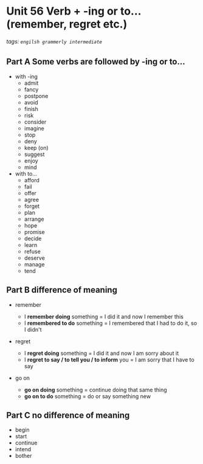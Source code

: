 # Unit 56 Verb + -ing or to... (remember, regret etc.)
###### tags: `engilsh grammerly intermediate`

## Part A Some verbs are followed by -ing or to...
- with -ing
    - admit
    - fancy
    - postpone
    - avoid
    - finish
    - risk
    - consider
    - imagine
    - stop
    - deny
    - keep (on)
    - suggest
    - enjoy
    - mind
- with to...
    - afford
    - fail
    - offer
    - agree
    - forget
    - plan
    - arrange
    - hope
    - promise
    - decide
    - learn
    - refuse
    - deserve
    - manage
    - tend

## Part B difference of meaning
- remember
    - I **remember doing** something = I did it and now I remember this
    - I **remembered to do** something = I remembered that I had to do it, so I didn't

- regret
    - I **regret doing** something = I did it and now I am sorry about it
    - I **regret to say / to tell you / to inform** you = I am sorry that I have to say

- go on
    - **go on doing** something = continue doing that same thing
    - **go on to do** something = do or say something new

## Part C no difference of meaning
- begin
- start
- continue
- intend
- bother
